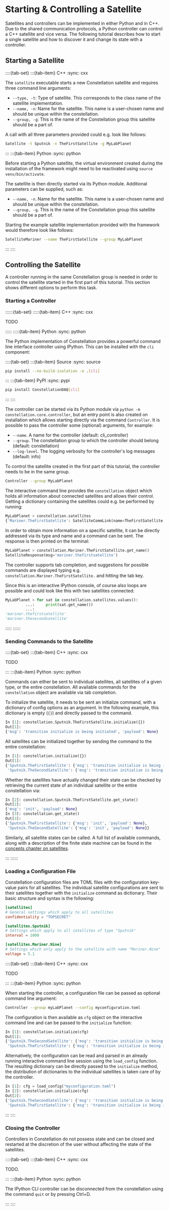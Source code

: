 # Starting & Controlling a Satellite

Satellites and controllers can be implemented in either Python and in C++. Due to the shared communication protocols, a
Python controller can control a C++ satellite and vice versa. The following tutorial describes how to start a single
satellite and how to discover it and change its state with a controller.

## Starting a Satellite

::::{tab-set}
:::{tab-item} C++
:sync: cxx

The `satellite` executable starts a new Constellation satellite and requires three command line arguments:

- `--type, -t`: Type of satellite. This corresponds to the class name of the satellite implementation.
- `--name, -n`: Name for the satellite. This name is a user-chosen name and should be unique within the constellation.
- `--group, -g`: This is the name of the Constellation group this satellite should be a part of.

A call with all three parameters provided could e.g. look like follows:

```sh
Satellite -t Sputnik -n TheFirstSatellite -g MyLabPlanet
```

:::
:::{tab-item} Python
:sync: python

Before starting a Python satellite, the virtual environment created during the installation of the framework might need to be
reactivated using `source venv/bin/activate`.

The satellite is then directly started via its Python module. Additional parameters can be supplied, such as:

- `--name, -n`. Name for the satellite. This name is a user-chosen name and should be unique within the constellation.
- `--group, -g`. This is the name of the Constellation group this satellite should be a part of.

Starting the example satellite implementation provided with the framework would therefore look like follows:

```sh
SatelliteMariner --name TheFirstSatellite --group MyLabPlanet
```

:::
::::

## Controlling the Satellite

A controller running in the same Constellation group is needed in order to control the satellite started in the first part
of this tutorial. This section shows different options to perform this task.

### Starting a Controller

::::::{tab-set}
:::::{tab-item} C++
:sync: cxx

TODO

:::::
:::::{tab-item} Python
:sync: python

The Python implementation of Constellation provides a powerful command line interface controller using IPython.
This can be installed with the `cli` component:

::::{tab-set}
:::{tab-item} Source
:sync: source

```sh
pip install --no-build-isolation -e .[cli]
```

:::
:::{tab-item} PyPI
:sync: pypi

```sh
pip install ConstellationDAQ[cli]
```

:::
::::

The controller can be started via its Python module via `python -m constellation.core.controller`, but an entry point is also created on installation which allows starting directly via the command `Controller`. It is possible to pass the controller some (optional) arguments, for example:

- `--name`. A name for the controller (default: cli_controller)
- `--group`. The constellation group to which the controller should belong (default: constellation)
- `--log-level`. The logging verbosity for the controller's log messages (default: info)

To control the satellite created in the first part of this tutorial, the controller needs to be in the same group.

```sh
Controller --group MyLabPlanet
```

The interactive command line provides the `constellation` object which holds all information about connected satellites and
allows their control. Getting a dictionary containing the satellites could e.g. be performed by running:

```python
MyLabPlanet > constellation.satellites
{'Mariner.TheFirstSatellite': SatelliteCommLink(name=TheFirstSatellite, class=Mariner)}
```

In order to obtain more information on a specific satellite, it can be directly addressed via its type and name
and a command can be sent. The response is then printed on the terminal:

```python
MyLabPlanet > constellation.Mariner.TheFirstSatellite.get_name()
SatelliteResponse(msg='mariner.thefirstsatellite')
```

The controller supports tab completion, and suggestions for possible commands are displayed typing e.g.
`constellation.Mariner.TheFirstSatellite.` and hitting the tab key.

Since this is an interactive IPython console, of course also loops are possible and could look like this with two satellites
connected:

```python
MyLabPlanet > for sat in constellation.satellites.values():
         ...:     print(sat.get_name())
         ...:
'mariner.thefirstsatellite'
'mariner.thesecondsatellite'
```

:::::
::::::

### Sending Commands to the Satellite

::::{tab-set}
:::{tab-item} C++
:sync: cxx

TODO

:::
:::{tab-item} Python
:sync: python

Commands can either be sent to individual satellites, all satellites of a given type, or the entire constellation.
All available commands for the `constellation` object are available via tab completion.

To initialize the satellite, it needs to be sent an initialize command, with a dictionary of config options as an argument.
In the following example, this dictionary is empty (`{}`) and directly passed to the command.

```python
In [1]: constellation.Sputnik.TheFirstSatellite.initialize({})
Out[1]:
{'msg': 'transition initialize is being initiated', 'payload': None}
```

All satellites can be initialized together by sending the command to the entire constellation:

```python
In [1]: constellation.initialize({})
Out[1]:
{'Sputnik.TheFirstSatellite': {'msg': 'transition initialize is being initiated', 'payload': None},
 'Sputnik.TheSecondSatellite': {'msg': 'transition initialize is being initiated', 'payload': None}}
```

Whether the satellites have actually changed their state can be checked by retrieving the current state of an individual
satellite or the entire constellation via:

```python
In [2]: constellation.Sputnik.TheFirstSatellite.get_state()
Out[2]:
{'msg': 'init', 'payload': None}
In [3]: constellation.get_state()
Out[3]:
{'Sputnik.TheFirstSatellite': {'msg': 'init', 'payload': None},
 'Sputnik.TheSecondSatellite': {'msg': 'init', 'payload': None}}
```

Similarly, all satellite states can be called. A full list of available commands, along with a description of the finite
state machine can be found in the [concepts chapter on satellites](../concepts/satellite).

:::
::::::

### Loading a Configuration File

Constellation configuration files are TOML files with the configuration key-value pairs for all satellites. The individual
satellite configurations are sent to their satellites together with the `initialize` command as dictionary. Their basic
structure and syntax is the following:

```toml
[satellites]
# General settings which apply to all satellites
confidentiality = "TOPSECRET"

[satellites.Sputnik]
# Settings which apply to all satellites of type "Sputnik"
interval = 1000

[satellites.Mariner.Nine]
# Settings which only apply to the satellite with name "Mariner.Nine"
voltage = 5.1
```

::::{tab-set}
:::{tab-item} C++
:sync: cxx

TODO

:::
:::{tab-item} Python
:sync: python

When starting the controller, a configuration file can be passed as optional command line argument:

```sh
Controller --group myLabPlanet --config myconfiguration.toml
```

The configuration is then available as `cfg` object on the interactive command line and can be passed to the `initialize`
function:

```python
In [1]: constellation.initialize(cfg)
Out[1]:
{'Sputnik.TheSecondSatellite': {'msg': 'transition initialize is being initiated', 'payload': None},
 'Sputnik.TheFirstSatellite': {'msg': 'transition initialize is being initiated', 'payload': None}}
```

Alternatively, the configuration can be read and parsed in an already running interactive command line session using the
`load_config` function. The resulting dictionary can be directly passed to the `initialize` method, the distribution of
dictionaries to the individual satellites is taken care of by the controller.

```python
In [1]: cfg = load_config("myconfiguration.toml")
In [2]: constellation.initialize(cfg)
Out[2]:
{'Sputnik.TheSecondSatellite': {'msg': 'transition initialize is being initiated', 'payload': None},
 'Sputnik.TheFirstSatellite': {'msg': 'transition initialize is being initiated', 'payload': None}}
```

:::
::::


### Closing the Controller

Controllers in Constellation do not possess state and can be closed and restarted at the discretion of the user without
affecting the state of the satellites.

::::{tab-set}
:::{tab-item} C++
:sync: cxx

TODO.

:::
:::{tab-item} Python
:sync: python

The IPython CLI controller can be disconnected from the constellation using the command `quit` or by pressing Ctrl+D.

:::
::::
